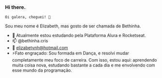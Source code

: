 ### Hi there.
    Oi galera, cheguei! 👋

Sou meu nome é Elizabeth, mas gosto de ser chamada de Bethinha.

- 🌱 Atualmente estou estudando pela Plataforma Alura e Rocketseat.
- 📫 @bethinha.cris
- 📧 elizabetynh@hotmail.com
- ⚡Fato engraçado: Sou formada em Dança, e resolvi mudar completamente meu foco de carreira. Com isso, estou aqui: aprendendo muita coisa nova, estudando bastante a cada dia e me envolvendo com esse mundo da programação.
